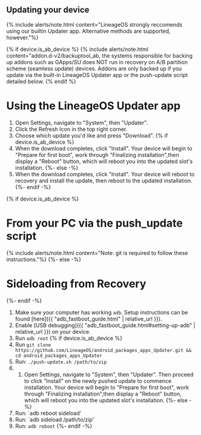 ## Updating your device

{% include alerts/note.html content="LineageOS strongly reccomends using our builtin Updater app. Alternative methods are supported, however."%}

{% if device.is_ab_device %}
{% include alerts/note.html content="addon.d-v2/backuptool_ab, the systems responsible for backing up addons such as GApps/SU does NOT run in recovery on A/B partition scheme (seamless update) devices. Addons are only backed up if you update via the built-in LineageOS Updater app or the push-update script detailed below.
{% endif %}


# Using the LineageOS Updater app

1. Open Settings, navigate to "System", then "Updater".
2. Click the Refresh Icon in the top right corner.
3. Choose which update you'd like and press "Download".
{% if device.is_ab_device %}
4. When the download completes, click "Install". Your device will begin to "Prepare for first boot", work through "Finalizing installation",then display a "Reboot" button, which will reboot you into the updated slot's installation.
{%- else -%}
4. When the download completes, click "Install". Your device will reboot to recovery and install the update, then reboot to the updated installation.
{%- endif -%}

{% if device.is_ab_device %}
# From your PC via the push_update script
{% include alerts/note.html content="Note: git is required to follow these instructions."%}
{%- else -%}
# Sideloading from Recovery
{%- endif -%}

1. Make sure your computer has working `adb`. Setup instructions can be found [here]({{ "adb_fastboot_guide.html" | relative_url }}).
2. Enable [USB debugging]({{ "adb_fastboot_guide.html#setting-up-adb" | relative_url }}) on your device.
3. Run `adb root`
{% if device.is_ab_device %}
4. Run `git clone https://github.com/LineageOS/android_packages_apps_Updater.git && cd android_packages_apps_Updater`
5. Run: `./push-update.sh /path/to/zip`
6. 1. Open Settings, navigate to "System", then "Updater". Then proceed to click "Install" on the newly pushed update to commence installation. Your device will begin to "Prepare for first boot", work through "Finalizing installation",then display a "Reboot" button, which will reboot you into the updated slot's installation.
{%- else -%}
4. Run: `adb reboot sideload'
5. Run: `adb sideload /path/to/zip'
6. Run: `adb reboot`
{%- endif -%}


